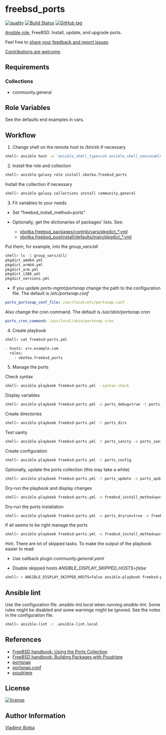 # freebsd_ports

[![quality](https://img.shields.io/ansible/quality/27910)](https://galaxy.ansible.com/vbotka/freebsd_ports)
[![Build Status](https://app.travis-ci.com/vbotka/ansible-freebsd-ports.svg?branch=master)](https://app.travis-ci.com/vbotka/ansible-freebsd-ports)
[![GitHub tag](https://img.shields.io/github/v/tag/vbotka/ansible-freebsd-ports)](https://github.com/vbotka/ansible-freebsd-ports/tags)

[Ansible role.](https://galaxy.ansible.com/vbotka/freebsd_ports/) FreeBSD. Install, update, and upgrade ports.

Feel free to [share your feedback and report issues](https://github.com/vbotka/ansible-freebsd-ports/issues).

[Contributions are welcome](https://github.com/firstcontributions/first-contributions).


## Requirements

### Collections

- community.general


## Role Variables

See the defaults end examples in vars.


## Workflow

1) Change shell on the remote host to /bin/sh if necessary

```bash
shell> ansible host -e 'ansible_shell_type=csh ansible_shell_executable=/bin/csh' -a 'sudo pw usermod user -s /bin/sh'
```

2) Install the role and collection

```bash
shell> ansible-galaxy role install vbotka.freebsd_ports
```
Install the collection if necessary

```bash
shell> ansible-galaxy collections install community.general
```

3) Fit variables to your needs

* Set "freebsd_install_method=ports"

* Optionally, get the dictionaries of packages' lists. See:
  * [vbotka.freebsd_packages/contrib/vars/pkgdict_*.yml](https://github.com/vbotka/ansible-freebsd-packages/tree/master/contrib/vars)
  * [vbotka.freebsd_postinstall/defaults/main/pkgdict_*.yml](https://github.com/vbotka/ansible-freebsd-postinstall/tree/master/defaults/main)

Put them, for example, into the *group_vars/all*

```bash
shell> ls -1 group_vars/all/
pkgdict_amd64.yml
pkgdict_arm64.yml
pkgdict_arm.yml
pkgdict_i386.yml
pkgdict_versions.yml
```

* If you update *ports-mgmt/portsnap* change the path to the configuration file. The default is */etc/portsnap.conf*

```yaml
ports_portsnap_conf_file: /usr/local/etc/portsnap.conf
```

Also change the cron command. The default is */usr/sbin/portsnap cron*

```yaml
ports_cron_command: /usr/local/sbin/portsnap cron
```

4) Create playbook

```bash
shell> cat freebsd-ports.yml

- hosts: srv.example.com
  roles:
    - vbotka.freebsd_ports
```

5) Manage the ports

Check syntax

```bash
shell> ansible-playbook freebsd-ports.yml --syntax-check
```

Display variables

```bash
shell> ansible-playbook freebsd-ports.yml -e ports_debug=true -t ports_debug
```

Create directories

```bash
shell> ansible-playbook freebsd-ports.yml -t ports_dirs
```

Test sanity

```bash
shell> ansible-playbook freebsd-ports.yml -t ports_sanity -e ports_sanity=true
```

Create configuration

```bash
shell> ansible-playbook freebsd-ports.yml -t ports_config
```

Optionally, update the ports collection (this may take a while)

```bash
shell> ansible-playbook freebsd-ports.yml -t ports_update -e ports_update=true -e ports_debug=true
```

Dry-run the playbook and display changes

```bash
shell> ansible-playbook freebsd-ports.yml -e freebsd_install_method=ports --check --diff
```

Dry-run the ports installation

```bash
shell> ansible-playbook freebsd-ports.yml -e ports_dryrun=true -e freebsd_install_method=ports
```

If all seems to be right manage the ports

```bash
shell> ansible-playbook freebsd-ports.yml -e freebsd_install_method=ports
```

Hint. There are lot of skipped tasks. To make the output of the playbook easier to read:

- Use callback plugin *community.general.yaml*

- Disable skipped hosts *ANSIBLE_DISPLAY_SKIPPED_HOSTS=false*

```bash
shell> > ANSIBLE_DISPLAY_SKIPPED_HOSTS=false ansible-playbook freebsd-ports.yml -e freebsd_install_method=ports
```


## Ansible lint

Use the configuration file *.ansible-lint.local* when running *ansible-lint*. Some rules might be disabled and some warnings might be ignored. See the notes in the configuration file.

```bash
shell> ansible-lint -c .ansible-lint.local
```


## References

- [FreeBSD handbook: Using the Ports Collection](https://docs.freebsd.org/en/books/handbook/ports/#ports-using)
- [FreeBSD handbook: Building Packages with Poudriere](https://docs.freebsd.org/en/books/handbook/ports/#ports-poudriere)
- [portsnap](https://man.freebsd.org/cgi/man.cgi?portsnap(8))
- [portsnap.conf](https://man.freebsd.org/cgi/man.cgi?portsnap.conf(5))
- [poudriere](https://github.com/freebsd/poudriere/wiki)


## License

[![license](https://img.shields.io/badge/license-BSD-red.svg)](https://www.freebsd.org/doc/en/articles/bsdl-gpl/article.html)


## Author Information

[Vladimir Botka](https://botka.info)
